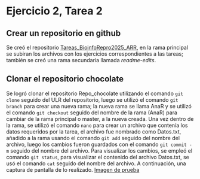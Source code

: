 # Ejercicio 2, Tarea 2

## Crear un repositorio en github

Se creó el repositorio [Tareas_BioinfoRepro2025_ARR](https://github.com/Ana-ingravida/Tareas_BioinfoRepro2025_ARR), en la rama principal se subiran los archivos con los ejercicios correspondientes a las tareas; también se creó una rama secundaria llamada *readme-edits*.



## Clonar el repositorio chocolate

Se logró clonar el repositorio Repo_chocolate utilizando el comando `git clone` seguido del ULR del repositorio, luego se utilizó el comando `git branch` para crear una nueva rama; la nueva rama se llama AnaR y se utilizó el comando `git checkout` seguido del nombre de la rama (AnaR) para cambiar de la rama principal o master, a la nueva creada.
Una vez dentro de la rama, se utilizó el comando `nano` para crear un archivo que contenía los datos requeridos por la tarea, el archivo fue nombrado como Datos.txt, añadido a la rama usando el comando `git add` seguido del nombre del archivo, luego los cambios fueron guardados con el comando `git commit -m` seguido del nombre del archivo.
Para visualizar los cambios, se empleó el comando `git status`, para visualizar el contenido del archivo Datos.txt, se usó el comando `cat` seguido del nombre del archivo.
A continuación, una captura de pantalla de lo realizado.
[Imagen de prueba](https://drive.google.com/file/d/1ameQjcy5jlVzHKCeakq9fHAZnwwS9zmJ/view?usp=drive_link)

















